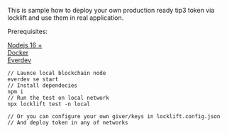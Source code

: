 This is sample how to deploy your own production ready tip3 token via locklift and use them in real application. 

Prerequisites:

[Nodejs 16 +](https://nodejs.org/en/)  
[Docker](https://www.docker.com)  
[Everdev](https://github.com/tonlabs/everdev)

```
// Launce local blockchain node
everdev se start 
// Install dependecies
npm i
// Run the test on local network
npx locklift test -n local

// Or you can configure your own giver/keys in locklift.config.json
// And deploy token in any of networks
```